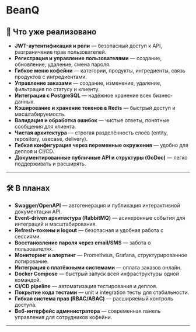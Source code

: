 # BeanQ

## 🚀 Что уже реализовано

- **JWT-аутентификация и роли** — безопасный доступ к API, разграничение прав пользователей.
- **Регистрация и управление пользователями** — создание, обновление, удаление, смена пароля.
- **Гибкое меню кофейни** — категории, продукты, ингредиенты, связь продуктов с ингредиентами.
- **Управление заказами** — создание, изменение, удаление, фильтрация по статусу и клиенту.
- **Интеграция с PostgreSQL** — надёжное хранение всех бизнес-данных.
- **Кэширование и хранение токенов в Redis** — быстрый доступ и масштабируемость.
- **Валидация и обработка ошибок** — чистые ответы, понятные сообщения для клиента.
- **Чистая архитектура** — строгая разделённость слоёв (entity, repository, usecase, delivery).
- **Гибкая конфигурация через переменные окружения** — удобно для деплоя и CI/CD.
- **Документированные публичные API и структуры (GoDoc)** — легко поддерживать и расширять.

---

## 🛠️ В планах

- **Swagger/OpenAPI** — автогенерация и публикация интерактивной документации API.
- **Event-driven архитектура (RabbitMQ)** — асинхронные события для интеграций и масштабирования.
- **Refresh-токены и logout** — безопасная и удобная работа с сессиями.
- **Восстановление пароля через email/SMS** — забота о пользователях.
- **Мониторинг и алертинг** — Prometheus, Grafana, структурированное логирование.
- **Интеграция с платёжными системами** — оплата заказов онлайн.
- **Docker Compose** — быстрый запуск всей инфраструктуры одной командой.
- **CI/CD pipeline** — автоматизация тестирования и деплоя.
- **Покрытие кода тестами** — unit и integration тесты для стабильности.
- **Гибкая система прав (RBAC/ABAC)** — расширяемый контроль доступа.
- **Веб-интерфейс администратора** — современная панель управления для сотрудников кофейни.

---
